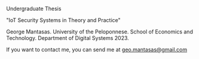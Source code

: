 Undergraduate Thesis 

"IoT Security Systems in Theory and Practice"

George Mantasas. University of the Peloponnese. School of Economics and Technology.
Department of Digital Systems 2023.

If you want to contact me, you can send me at geo.mantasas@gmail.com

